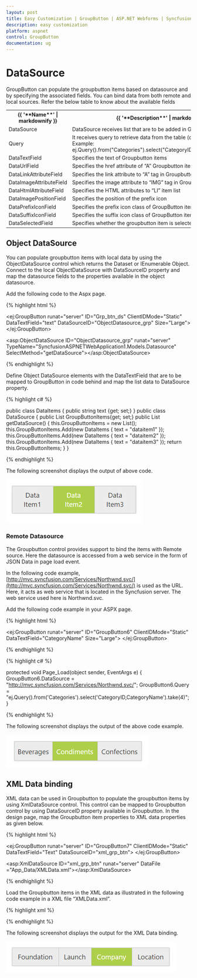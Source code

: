 ```yaml
---
layout: post
title: Easy Customization | GroupButton | ASP.NET Webforms | Syncfusion
description: easy customization
platform: aspnet
control: GroupButton
documentation: ug
---
```


# DataSource

GroupButton can populate the groupbutton items based on datasource and by specifying the associated fields. You can bind data from both remote and local sources.
Refer the below table to know about the available fields

<table>
<tr>
<th>
{{ '**Name**' | markdownify }}</th>
<th>
{{ '**Description**' | markdownify }}</th>
</tr>
<tr>
<td>
DataSource</td><td>
DataSource receives list that are to be added in Groupbutton items. </td></tr>
<tr>
<td>
Query</td>
<td>
It receives query to retrieve data from the table (query is same as SQL). Example:  ej.Query().from("Categories").select("CategoryID,CategoryName").take(4);</td></tr>
<tr>
<td>
DataTextField</td><td>
Specifies the text of Groupbutton items</td></tr>
<tr>
<td>
DataUrlField</td><td>
Specifies the href attribute of “A” Groupbutton items</td></tr>
<tr>
<td>
DataLinkAttributeField</td><td>
Specifies the link attribute to “A” tag in Groupbutton items</td></tr>
<tr>
<td>
DataImageAttributeField</td><td>
Specifies the image attribute to “IMG” tag in Groupbutton items</td></tr>
<tr>
<td>
DataHtmlAttributeField</td><td>
Specifies the HTML attributes to “LI” item list</td></tr>
<tr>
<td>
DataImagePositionField</td><td>
Specifies the position of the prefix icon </td></tr>
<tr>
<td>
DataPrefixIconField</td><td>
Specifies the prefix icon class of GroupButton items </td></tr>
<tr>
<td>
DataSuffixIconField</td><td>
Specifies the suffix icon class of GroupButton items </td></tr>
<tr>
<td>
DataSelectedField</td><td>
Specifies whether the groupbutton item is selected or not </td></tr>
</table>

## Object DataSource
You can populate groupbutton items with local data by using the ObjectDataSource control which returns the Dataset or IEnumerable Object.
Connect to the local ObjectDataSource with DataSourceID property and map the datasource fields to the properties available in the object datasource.

Add the following code to the Aspx page.

{% highlight html %}

<ej:GroupButton runat="server" ID="Grp_btn_ds" ClientIDMode="Static" DataTextField="text" DataSourceID="ObjectDatasource_grp" Size="Large">
</ej:GroupButton>

<asp:ObjectDataSource ID="ObjectDatasource_grp" runat="server" TypeName="SyncfusionASPNETWebApplication1.Models.Datasource" SelectMethod="getDataSource"></asp:ObjectDataSource>

{% endhighlight %}

Define Object DataSource elements with the DataTextField that are to be mapped to GroupButton in code behind and map the list data to DataSource property.

{% highlight c# %}

public class DataItems
{
    public string text {get; set;}
}
public class DataSource
{
    public List<DataItems> GroupButtonItems{get; set;}
    public List<DataItems> getDataSource()
    {
        this.GroupButtonItems = new List<DataItems>();
        this.GroupButtonItems.Add(new DataItems { text = "dataitem1" });
        this.GroupButtonItems.Add(new DataItems { text = "dataitem2" });
        this.GroupButtonItems.Add(new DataItems { text = "dataitem3" });
        return this.GroupButtonItems;
    }
}

{% endhighlight %}

The following screenshot displays the output of above code.

![](Datasource_images/object.png)

### Remote Datasource

The Groupbutton control provides support to bind the items with Remote source. Here the datasource is accessed from a web service in the form of JSON Data in page load event.

In the following code example, [http://mvc.syncfusion.com/Services/Northwnd.svc/](http://mvc.syncfusion.com/Services/Northwnd.svc/) is used as the URL. Here, it acts as web service that is located in the Syncfusion server. The web service used here is Northwnd.svc. 

Add the following code example in your ASPX page.

{% highlight html %}

<ej:GroupButton runat="server" ID="GroupButton6" ClientIDMode="Static" DataTextField="CategoryName" Size="Large">
</ej:GroupButton>

{% endhighlight %}

{% highlight c# %}

  protected void Page_Load(object sender, EventArgs e)
    {
        GroupButton6.DataSource = "http://mvc.syncfusion.com/Services/Northwnd.svc/";
        GroupButton6.Query = "ej.Query().from('Categories').select('CategoryID,CategoryName').take(4)";
    }

{% endhighlight %}

The following screenshot displays the output of the above code example. 

![](Datasource_images/remote.png)

## XML Data binding

XML data can be used in Groupbutton to populate the groupbutton items by using XmlDataSource control. This control can be mapped to Groupbutton control by using DataSourceID property available in Groupbutton.
In the design page, map the Groupbutton item properties to XML data properties as given below.

{% highlight html %}

<ej:GroupButton runat="server" ID="GroupButton7" ClientIDMode="Static" DataTextField="Text" DataSourceID="xml_grp_btn">
</ej:GroupButton>

<asp:XmlDataSource ID="xml_grp_btn" runat="server" DataFile ="App_Data/XMLData.xml"></asp:XmlDataSource>

{% endhighlight %}

Load the Groupbutton items in the XML data as illustrated in the following code example in a XML file “XMLData.xml”.

{% highlight xml %}

<?xml version="1.0" encoding="utf-8" ?>

<Items>
<Item Text="Foundation"></Item>

<Item Text="Launch"></Item>

<Item Text="Company" ></Item>

<Item Text="Location"></Item>

</Items>

{% endhighlight %}

The following screenshot displays the output for the XML Data binding.                                                                                                       

![](Datasource_images/xml.png) 